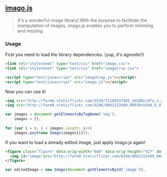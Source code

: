 ## [imago.js](evandroeisinger.github.io/imago.js/example)

> It's a wonderful image library! With the purpose to facilitate the manipulation of images, imago.js enables you to perform trimming and resizing.

### Usage
First you need to load the library dependencies. (yup, it's agnostic!)

```html
<link rel="stylesheet" type="text/css" href="imago.css">
<link rel="stylesheet" type="text/css" href="imagoCrop.css">
```
```html
<script type="text/javascript" src="imagoCrop.js"></script>
<script type="text/javascript" src="imago.js"></script>
```
Now you can use it!
```html
<img src="http://farm6.staticflickr.com/5539/11186937945_4d288cc8fa_o_d.jpg" alt="Davide Gabino">
<img src="http://farm9.staticflickr.com/8246/8662153499_08938cb34d_b_d.jpg" alt="Davide Gabino">
```
```javascript
var images = document.getElementsByTagName('img'),
    imagos = [];
    
for (var i = 0; i < images.length; i++)
    imagos.push(new Imago(images[i]));
```
If you want to load a already edited image, just apply imago.js again!
```html
<figure class="figure" data-orig-width="640" data-orig-height="427" data-width="985" data-height="657" data-top="0" data-left="0">
  <img id="image"src="http://farm9.staticflickr.com/8246/8662153499_08938cb34d_b_d.jpg" alt="Davide Gabino" class="figure__image">
</figure>
```
```javascript
var editedImage = new Imago(document.getElementsById('image')),
```
